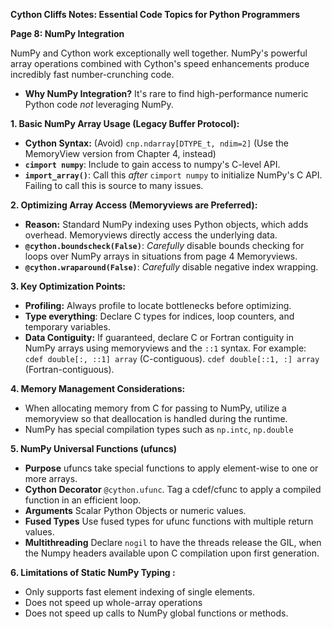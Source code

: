 
**Cython Cliffs Notes: Essential Code Topics for Python Programmers**

**Page 8: NumPy Integration**

NumPy and Cython work exceptionally well together. NumPy's powerful array operations combined with Cython's speed enhancements produce incredibly fast number-crunching code.

*   **Why NumPy Integration?** It's rare to find high-performance numeric Python code *not* leveraging NumPy.

**1. Basic NumPy Array Usage (Legacy Buffer Protocol):**

*   **Cython Syntax:** (Avoid) `cnp.ndarray[DTYPE_t, ndim=2]` (Use the MemoryView version from Chapter 4, instead)
*   **`cimport numpy`**: Include to gain access to numpy's C-level API.
*   **`import_array()`**:  Call this *after* `cimport numpy` to initialize NumPy's C API. Failing to call this is source to many issues.

**2. Optimizing Array Access (Memoryviews are Preferred):**

*   **Reason:** Standard NumPy indexing uses Python objects, which adds overhead. Memoryviews directly access the underlying data.
*   **`@cython.boundscheck(False)`**: *Carefully* disable bounds checking for loops over NumPy arrays in situations from page 4 Memoryviews.
*   **`@cython.wraparound(False)`**: *Carefully* disable negative index wrapping.

**3. Key Optimization Points:**

*   **Profiling:**  Always profile to locate bottlenecks before optimizing.
*   **Type everything**: Declare C types for indices, loop counters, and temporary variables.
*   **Data Contiguity:** If guaranteed, declare C or Fortran contiguity in NumPy arrays using memoryviews and the `::1` syntax. For example: `cdef double[:, ::1] array` (C-contiguous). `cdef double[::1, :] array` (Fortran-contiguous).

**4. Memory Management Considerations:**

*   When allocating memory from C for passing to NumPy, utilize a memoryview so that deallocation is handled during the runtime.
*   NumPy has special compilation types such as `np.intc`, `np.double`

**5. NumPy Universal Functions (ufuncs)**

* **Purpose** ufuncs take special functions to apply element-wise to one or more arrays.
* **Cython Decorator** `@cython.ufunc`. Tag a cdef/cfunc to apply a compiled function in an efficient loop.
* **Arguments** Scalar Python Objects or numeric values.
* **Fused Types** Use fused types for ufunc functions with multiple return values.
* **Multithreading** Declare `nogil` to have the threads release the GIL, when the Numpy headers available upon C compilation upon first generation.

**6. Limitations of Static NumPy Typing :**

* Only supports fast element indexing of single elements.
* Does not speed up whole-array operations
* Does not speed up calls to NumPy global functions or methods.
